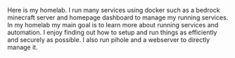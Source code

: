 Here is my homelab. I run many services using docker such as a bedrock minecraft server and homepage dashboard to manage my running services.
In my homelab my main goal is to learn more about running services and automation. I enjoy finding out how to setup and run things as efficiently and securely as possible.
I also run pihole and a webserver to directly manage it.
